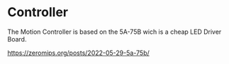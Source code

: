 # Controller

The Motion Controller is based on the 5A-75B wich is a cheap LED Driver Board.

https://zeromips.org/posts/2022-05-29-5a-75b/
